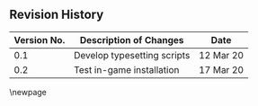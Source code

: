 ## Revision History

Version No. | Description of Changes | Date
----------- | ---------------------- | ----
0.1 | Develop typesetting scripts | 12 Mar 20
0.2 | Test in-game installation | 17 Mar 20

\newpage
